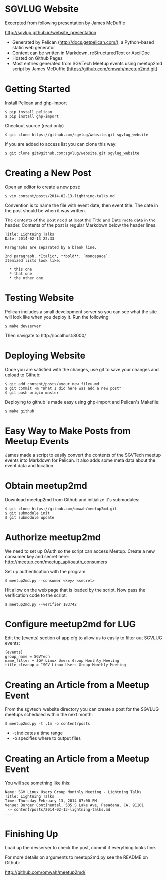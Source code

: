 SGVLUG Website
==============
Excerpted from following presentation by James McDuffie

http://sgvlug.github.io/website_presentation

- Generated by Pelican (http://docs.getpelican.com/), a Python-based static web generator
- Content can be written in Markdown, reStructuredText or AsciiDoc
- Hosted on Github Pages
- Most entries generated from SGVTech Meetup events using meetup2md script by James McDuffie (https://github.com/omwah/meetup2md.git)

Getting Started
===============
    
Install Pelican and ghp-import

```
$ pip install pelican
$ pip install ghp-import
```

Checkout source (read only)

```
$ git clone https://github.com/sgvlug/website.git sgvlug_website
```

If you are added to access list you can clone this way:

```
$ git clone git@github.com:sgvlug/website.git sgvlug_website
```

Creating a New Post
===================

Open an editor to create a new post:

```
$ vim content/posts/2014-02-13-lightning-talks.md
```

Convention is to name the file with event date, then event title.  The date in the post should be when it was written.

The contents of the post need at least the Title and Date meta data in the header. Contents of the post is regular Markdown below the header lines.

```
Title: Lightning Talks
Date: 2014-02-13 22:33

Paragraphs are separated by a blank line.

2nd paragraph. *Italic*, **bold**, `monospace`. 
Itemized lists look like:

  * this one
  * that one
  * the other one
```

Testing Website
===============

Pelican includes a small development server so you can see what the site will look like when you deploy it. Run the following:

```
$ make devserver
```

Then navigate to http://localhost:8000/

Deploying Website
=================

Once you are satisfied with the changes, use git to save your changes and upload to Github:

```
$ git add content/posts/<your_new_file>.md
$ git commit -m "What I did here was add a new post"
$ git push origin master
```

Deploying to github is made easy using ghp-import and Pelican's Makefile:

```
$ make github
```

Easy Way to Make Posts from Meetup Events
=========================================

James made a script to easily convert the contents of the SGVTech meetup events into Markdown for Pelican. It also adds some meta data about the event data and location.

Obtain meetup2md
================

Download meetup2md from Github and initialize it's submodules:

```
$ git clone https://github.com/omwah/meetup2md.git
$ git submodule init
$ git submodule update
```

Authorize meetup2md
===================

We need to set up OAuth so the script can access Meetup. Create a new consumer key and secret here:
http://meetup.com/meetup_api/oauth_consumers

Set up authentication with the program:

```
$ meetup2md.py --consumer <key> <secret>
```
Hit allow on the web page that is loaded by the script. Now pass the verification code to the script:

```
$ meetup2md.py --verifier 183742
```

Configure meetup2md for LUG
===========================

Edit the [events] section of app.cfg to allow us to easily to filter out SGVLUG events:

```
[events]
group_name = SGVTech
name_filter = SGV Linux Users Group Monthly Meeting
title_cleanup = ^SGV Linux Users Group Monthly Meeting -
```

Creating an Article from a Meetup Event
=======================================

From the sgvtech_website directory you can create a post for the SGVLUG meetups scheduled within the next month:
    
```
$ meetup2md.py -t ,1m -o content/posts
```

* -t indicates a time range
* -o specifies where to output files


Creating an Article from a Meetup Event
=======================================

You will see something like this:

```
Name: SGV Linux Users Group Monthly Meeting - Lightning Talks
Title: Lightning Talks
Time: Thursday February 13, 2014 07:00 PM
Venue: Burger Continental, 535 S Lake Ave, Pasadena, CA, 91101
 -> content/posts/2014-02-13-lightning-talks.md
----
```

Finishing Up
============

Load up the devserver to check the post, commit if everything looks fine.

For more details on arguments to meetup2md.py see the README on Github:

http://github.com/omwah/meetup2md/
